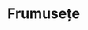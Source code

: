 ---
title: "Frumusețe"
image: "/frumusețe.jpg"
category: Frumusețe
layout: category
tag: "Sănătate și recreere"
---